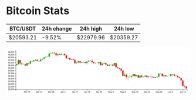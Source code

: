 # Bitcoin Stats

BTC/USDT|24h change|24h high|24h low|
|---|---|---|---|
|$20593.21|-9.52%|$22979.96|$20359.27|

<img src="./chart.svg">
